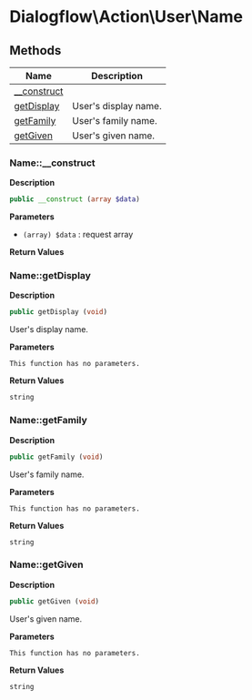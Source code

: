 # Dialogflow\Action\User\Name  







## Methods

| Name | Description |
|------|-------------|
|[__construct](#name__construct)||
|[getDisplay](#namegetdisplay)|User's display name.|
|[getFamily](#namegetfamily)|User's family name.|
|[getGiven](#namegetgiven)|User's given name.|




### Name::__construct  

**Description**

```php
public __construct (array $data)
```

 

 

**Parameters**

* `(array) $data`
: request array  

**Return Values**




### Name::getDisplay  

**Description**

```php
public getDisplay (void)
```

User's display name. 

 

**Parameters**

`This function has no parameters.`

**Return Values**

`string`





### Name::getFamily  

**Description**

```php
public getFamily (void)
```

User's family name. 

 

**Parameters**

`This function has no parameters.`

**Return Values**

`string`





### Name::getGiven  

**Description**

```php
public getGiven (void)
```

User's given name. 

 

**Parameters**

`This function has no parameters.`

**Return Values**

`string`




